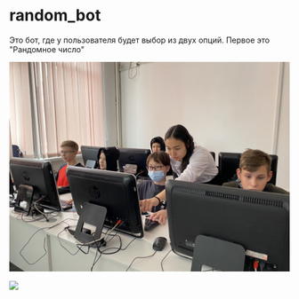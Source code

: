 # random_bot
Это бот, где у пользователя будет выбор из двух опций. Первое это "Рандомное число"

![бот](pro.jpg)

<img src='ezgif.com-video-to-gif.gif'>
